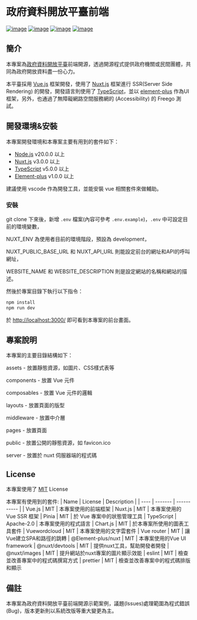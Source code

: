 # 政府資料開放平臺前端

[![image](https://img.shields.io/github/license/Naereen/StrapDown.js.svg)](https://opensource.org/licenses/MIT) [![image](https://img.shields.io/badge/node.js-v20.x-green.svg)](https://nodejs.org/en) [![image](https://img.shields.io/badge/Vue-3.x-green.svg)](https://vuejs.org/) [![image](https://img.shields.io/badge/Nuxt-3.x-green.svg)](https://nuxtjs.org)

## 簡介

本專案為[政府資料開放平臺](https://data.gov.tw)前端開源，透過開源程式提供政府機關或民間團體，共同為政府開放資料盡一份心力。

本平臺採用 [Vue.js](https://vuejs.org/) 框架開發，使用了 [Nuxt.js](https://nuxtjs.org/) 框架進行 SSR(Server Side Rendering) 的開發，開發語言則使用了 [TypeScript](https://www.typescriptlang.org/)，並以 [element-plus](https://element-plus.org/) 作為UI框架，另外，也通過了無障礙網路空間服務網的 (Accessibility) 的 Freego 測試。

## 開發環境&安裝

本專案開發環境和本專案主要有用到的套件如下：

- [Node.js](https://nodejs.org/en/) v20.0.0 以上
- [Nuxt.js](https://nuxtjs.org/) v3.0.0 以上
- [TypeScript](https://www.typescriptlang.org/) v5.0.0 以上
- [Element-plus](https://element-plus.org/) v1.0.0 以上

建議使用 vscode 作為開發工具，並能安裝 vue 相關套件來做輔助。

### 安裝

git clone 下來後，新增 `.env` 檔案(內容可參考 `.env.example`)，`.env` 中可設定目前的環境變數，

NUXT_ENV 為使用者目前的環境階段，預設為 development，

NUXT_PUBLIC_BASE_URL 和 NUXT_API_URL 則能設定前台的網址和API的呼叫網址，

WEBSITE_NAME 和 WEBSITE_DESCRIPTION 則是設定網站的名稱和網站的描述。

然後於專案目錄下執行以下指令：

```bash
npm install
npm run dev
```

於 <http://localhost:3000/> 即可看到本專案的前台畫面。

## 專案說明

本專案的主要目錄結構如下：

assets - 放置靜態資源，如圖片、CSS樣式表等

components - 放置 Vue 元件

composables - 放置 Vue 元件的邏輯

layouts - 放置頁面的版型

middleware - 放置中介層

pages - 放置頁面

public - 放置公開的靜態資源，如 favicon.ico

server - 放置於 nuxt 伺服器端的程式碼

## License

本專案使用了 [MIT](https://github.com/moda-gov-tw/opendata-frontend/blob/main/frontstage/LICENSE) License

本專案有使用到的套件:
| Name | License | Description |
| ---- | ------- | ----------- |
| Vue.js | MIT | 本專案使用的前端框架
| Nuxt.js | MIT | 本專案使用的 Vue SSR 框架
| Pinia | MIT | 於 Vue 專案中的狀態管理工具
| TypeScript | Apache-2.0 | 本專案使用的程式語言
| Chart.js | MIT | 於本專案所使用的圖表工具套件
| Vuewordcloud | MIT | 本專案使用的文字雲套件
| Vue router | MIT | 讓Vue建立SPA和路徑的跳轉
| @Element-plus/nuxt | MIT | 本專案使用的Vue UI framework
| @nuxt/devtools | MIT | 提供nuxt工具，幫助開發者開發
| @nuxt/images | MIT | 提升網站於nuxt專案的圖片顯示效能
| eslint | MIT | 檢查並改善專案中的程式碼撰寫方式
| prettier | MIT | 檢查並改善專案中的程式碼排版和顯示

## 備註

本專案為政府資料開放平臺前端開源示範案例，議題(Issues)處理範圍為程式錯誤(Bug)，版本更新則以系統改版等重大變更為主。
